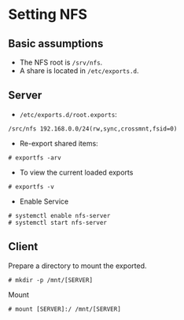 # Setting NFS

## Basic assumptions

- The NFS root is `/srv/nfs`.
- A share is located in `/etc/exports.d`.

## Server

- `/etc/exports.d/root.exports`:
```
/src/nfs 192.168.0.0/24(rw,sync,crossmnt,fsid=0)
```

- Re-export shared items:
```
# exportfs -arv
```

- To view the current loaded exports
```
# exportfs -v
```

- Enable Service
```
# systemctl enable nfs-server
# systemctl start nfs-server
```


## Client

Prepare a directory to mount the exported.
```
# mkdir -p /mnt/[SERVER]
```

Mount 
```
# mount [SERVER]:/ /mnt/[SERVER]
```
